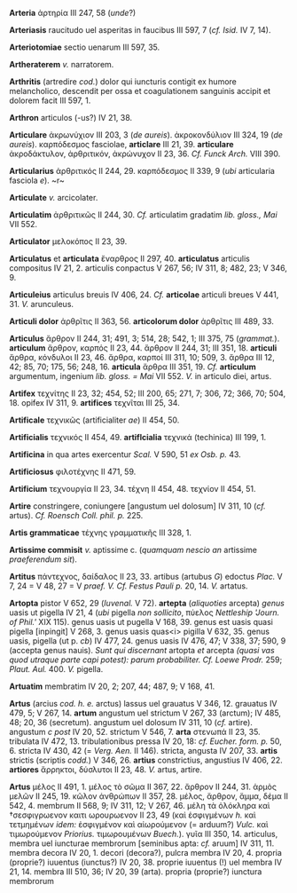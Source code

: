 **Arteria** ἀρτηρία III 247, 58 (*unde*?)

**Arteriasis** raucitudo uel asperitas in faucibus III 597, 7 (*cf.*
*Isid.* IV 7, 14).

**Arteriotomiae** sectio uenarum III 597, 35.

**Artheraterem** *v.* narratorem.

**Arthritis** (artredire *cod.*) dolor qui iuncturis contigit ex humore
melancholico, descendit per ossa et coagulationem sanguinis accipit et
dolorem facit III 597, 1.

**Arthron** articulos (-us?) IV 21, 38.

**Articulare** ἀκρωνύχιον III 203, 3 (*de aureis*). ἀκροκονδύλιον III
324, 19 (*de aureis*). καρπόδεσμος fasciolae, **articlare** III 21,
39. **articulare** ἀκροδάκτυλον, ἀρθριτικόν, ἀκρώνυχον II 23, 36. *Cf.
Funck Arch.* VIII 390.

**Articularius** ἀρθριτικός II 244, 29. καρπόδεσμος II 339, 9 (*ubi*
articularia fasciola *e*). ~r~

**Articulate** *v.* arcicolater.

**Articulatim** ἀρθριτικῶς II 244, 30. *Cf.* articulatim gradatim *lib.
gloss., Mai* VII 552.

**Articulator** μελοκόπος II 23, 39.

**Articulatus** et **articulata** ἔναρθρος II 297, 40. **articulatus**
articulis compositus IV 21, 2. articulis conpactus V 267, 56; IV 311, 8;
482, 23; V 346, 9.

**Articuleius** articulus breuis IV 406, 24. *Cf.* **articolae**
articuli breues V 441, 31. *V.* arunculeus.

**Articuli dolor** ἀρθρῖτις II 363, 56. **articolorum dolor** ἀρθρῖτις
III 489, 33.

**Articulus** ἄρθρον II 244, 31; 491, 3; 514, 28; 542, 1; III 375, 75
(*grammat.*). **articulum** ἄρθρον, καρπός II 23, 44. ἄρθρον II 244,
31; III 351, 18. **articuli** ἄρθρα, κόνδυλοι II 23, 46. ἄρθρα, καρποί
III 311, 10; 509, 3. ἄρθρα III 12, 42; 85, 70; 175, 56; 248, 16.
**articula** ἄρθρα III 351, 19. *Cf.* **articulum** argumentum, ingenium
*lib. gloss. = Mai* VII 552. *V.* in articulo diei, artus.

**Artifex** τεχνίτης II 23, 32; 454, 52; III 200, 65; 271, 7; 306, 72;
366, 70; 504, 18. opifex IV 311, 9. **artifices** τεχνῖται III 25, 34.

**Artificale** τεχνικῶς (artificialiter *ae*) II 454, 50.

**Artificialis** τεχνικός II 454, 49. **artiflcialia** τεχνικά
(techinica) III 199, 1.

**Artificina** in qua artes exercentur *Scal.* V 590, 51 *ex Osb. p.*
43.

**Artificiosus** φιλοτέχνης II 471, 59.

**Artificium** τεχνουργία II 23, 34. τέχνη II 454, 48. τεχνίον II 454,
51.

**Artire** constringere, coniungere [angustum uel dolosum] IV 311, 10
(*cf.* artus). *Cf. Roensch Coll. phil. p.* 225.

**Artis grammaticae** τέχνης γραμματικῆς III 328, 1.

**Artissime commisit** *v.* aptissime c. (*quamquam nescio an* artissime
*praeferendum sit*).

**Artitus** πάντεχνος, δαίδαλος II 23, 33. artibus (artubus *G*) edoctus
*Plac.* V 7, 24 = V 48, 27 = V *praef. V. Cf. Festus Pauli p.* 20,
14. *V.* artatus.

**Artopta** pistor V 652, 29 (*Iuvenal.* V 72). **artepta**
(*aliquoties* arcepta) *genus* uasis ut pigella IV 21, 4 (*ubi* pigella
*non sollicito*, πύελος *Nettleship 'Journ. of Phil.'* XIX 115). genus
uasis ut pugella V 168, 39. genus est uasis quasi pigella [inpingit] V
268, 3. genus uasis quas\<i\> pigilla V 632, 35. genus uasis, pigella
(ut p. *cb*) IV 477, 24. genus uasis IV 476, 47; V 338, 37; 590, 9
(accepta genus nauis). *Sunt qui discernant* artopta *et* arcepta
*(quasi vas quod utraque parte capi potest): parum probabiliter. Cf.
Loewe Prodr.* 259; *Plaut. Aul.* 400. *V.* pigella.

**Artuatim** membratim IV 20, 2; 207, 44; 487, 9; V 168, 41.

**Artus** (arcius *cod. h. e.* arctus) lassus uel grauatus V 346, 12.
grauatus IV 479, 5; V 267, 14. **artum** angustum uel strictum V 267, 33
(arctum); IV 485, 48; 20, 36 (secretum). angustum uel dolosum IV 311, 10
(*cf.* artire). angustum *c post* IV 20, 52. strictum V 546, 7. **arta**
στενωπά II 23, 35. tribulata IV 472, 13. tribulationibus pressa IV 20,
18: *cf. Eucher. form. p.* 50, 6. stricta IV 430, 42 (= *Verg. Aen.*
II 146). stricta, angusta IV 207, 33. **artis** strictis (scriptis
*codd.*) V 346, 26. **artius** constrictius, angustius IV 406, 22.
**artiores** ἄρρηκτοι, δύσλυτοι II 23, 48. *V.* artus, artire.

**Artus** μέλος II 491, 1. μέλος τὸ σῶμα II 367, 22. ἄρθρον II 244, 31.
ἁρμὸς μελῶν II 245, 19. κῶλον ἀνθρώπων II 357, 28. μέλος, ἄρθρον, ἅμμα,
δέμα II 542, 4. membrum II 568, 9; IV 311, 12; V 267, 46. μέλη τὰ
ὁλόκληρα καὶ †σεσφιγρωενον καιτι ωρουρωενον II 23, 49 (καὶ ἐσφιγμένων
*h.* καὶ τετμημένων *idem:* ἐσφιγμένον καὶ αἰωρούμενον (= arduum?)
*Vulc.* καὶ τιμωρούμενον *Priorius.* τιμωρουμένων *Buech.*). γυῖα III
350, 14. articulus, membra uel iuncturae membrorum [seminibus apta:
*cf.* aruum] IV 311, 11. membra decora IV 20, 1. decori (decora?),
pulcra membra IV 20, 4. propria (proprie?) iuuentus (iunctus?) IV 20,
38. proprie iuuentus (!) uel membra IV 21, 14. membra III 510, 36; IV
20, 39 (arta). propria (proprie?) iunctura membrorum
